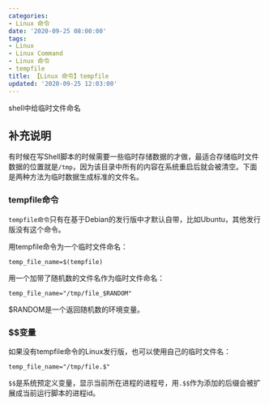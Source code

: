 ```yaml
---
categories:
- Linux 命令
date: '2020-09-25 08:00:00'
tags:
- Linux
- Linux Command
- Linux 命令
- tempfile
title: 【Linux 命令】tempfile
updated: '2020-09-25 12:03:00'
---
```


shell中给临时文件命名

## 补充说明

有时候在写Shell脚本的时候需要一些临时存储数据的才做，最适合存储临时文件数据的位置就是`/tmp`，因为该目录中所有的内容在系统重启后就会被清空。下面是两种方法为临时数据生成标准的文件名。

###  tempfile命令

`tempfile命令`只有在基于Debian的发行版中才默认自带，比如Ubuntu，其他发行版没有这个命令。

用tempfile命令为一个临时文件命名：

```shell
temp_file_name=$(tempfile)
```

用一个加带了随机数的文件名作为临时文件命名：

```shell
temp_file_name="/tmp/file_$RANDOM"
```

$RANDOM是一个返回随机数的环境变量。

###  $$变量

如果没有tempfile命令的Linux发行版，也可以使用自己的临时文件名：

```shell
temp_file_name="/tmp/file.$"
```

`$$`是系统预定义变量，显示当前所在进程的进程号，用`.$$`作为添加的后缀会被扩展成当前运行脚本的进程id。


<!-- Linux命令行搜索引擎：https://jaywcjlove.github.io/linux-command/ -->